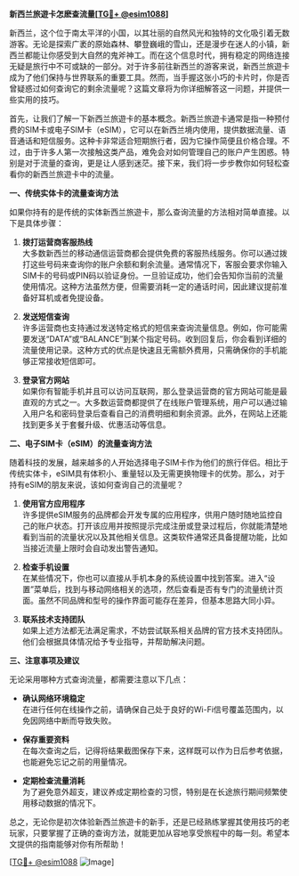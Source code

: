**新西兰旅遊卡怎麽查流量[[TG💪+ @esim1088](https://t.me/s/esim1088)]**

新西兰，这个位于南太平洋的小国，以其壮丽的自然风光和独特的文化吸引着无数游客。无论是探索广袤的原始森林、攀登巍峨的雪山，还是漫步在迷人的小镇，新西兰都能让你感受到大自然的鬼斧神工。而在这个信息时代，拥有稳定的网络连接无疑是旅行中不可或缺的一部分。对于许多前往新西兰的游客来说，新西兰旅遊卡成为了他们保持与世界联系的重要工具。然而，当手握这张小巧的卡片时，你是否曾疑惑过如何查询它的剩余流量呢？这篇文章将为你详细解答这一问题，并提供一些实用的技巧。

首先，让我们了解一下新西兰旅遊卡的基本概念。新西兰旅遊卡通常是指一种预付费的SIM卡或电子SIM卡（eSIM），它可以在新西兰境内使用，提供数据流量、语音通话和短信服务。这种卡非常适合短期旅行者，因为它操作简便且价格合理。不过，由于许多人第一次接触这类产品，难免会对如何管理自己的账户产生困惑。特别是对于流量的查询，更是让人感到迷茫。接下来，我们将一步步教你如何轻松查看你的新西兰旅遊卡中的流量。

**一、传统实体卡的流量查询方法**

如果你持有的是传统的实体新西兰旅遊卡，那么查询流量的方法相对简单直接。以下是具体步骤：

1. **拨打运营商客服热线**  
   大多数新西兰的移动通信运营商都会提供免费的客服热线服务。你可以通过拨打这些号码来查询你的账户余额和剩余流量。通常情况下，客服会要求你输入SIM卡的号码或PIN码以验证身份。一旦验证成功，他们会告知你当前的流量使用情况。这种方法虽然方便，但需要消耗一定的通话时间，因此建议提前准备好耳机或者免提设备。

2. **发送短信查询**  
   许多运营商也支持通过发送特定格式的短信来查询流量信息。例如，你可能需要发送“DATA”或“BALANCE”到某个指定号码。收到回复后，你会看到详细的流量使用记录。这种方式的优点是快速且无需额外费用，只需确保你的手机能够正常接收短信即可。

3. **登录官方网站**  
   如果你有智能手机并且可以访问互联网，那么登录运营商的官方网站可能是最直观的方式之一。大多数运营商都提供了在线账户管理系统，用户可以通过输入用户名和密码登录后查看自己的消费明细和剩余资源。此外，在网站上还能找到更多关于套餐升级、优惠活动等信息。

**二、电子SIM卡（eSIM）的流量查询方法**

随着科技的发展，越来越多的人开始选择电子SIM卡作为他们的旅行伴侣。相比于传统实体卡，eSIM具有体积小、重量轻以及无需更换物理卡的优势。那么，对于持有eSIM的朋友来说，该如何查询自己的流量呢？

1. **使用官方应用程序**  
   许多提供eSIM服务的品牌都会开发专属的应用程序，供用户随时随地监控自己的账户状态。打开该应用并按照提示完成注册或登录过程后，你就能清楚地看到当前的流量状况以及其他相关信息。这类软件通常还具备提醒功能，比如当接近流量上限时会自动发出警告通知。

2. **检查手机设置**  
   在某些情况下，你也可以直接从手机本身的系统设置中找到答案。进入“设置”菜单后，找到与移动网络相关的选项，然后查看是否有专门的流量统计页面。虽然不同品牌和型号的操作界面可能存在差异，但基本思路大同小异。

3. **联系技术支持团队**  
   如果上述方法都无法满足需求，不妨尝试联系相关品牌的官方技术支持团队。他们会根据具体情况给予专业指导，并帮助解决问题。

**三、注意事项及建议**

无论采用哪种方式查询流量，都需要注意以下几点：

- **确认网络环境稳定**  
  在进行任何在线操作之前，请确保自己处于良好的Wi-Fi信号覆盖范围内，以免因网络中断而导致失败。

- **保存重要资料**  
  在每次查询之后，记得将结果截图保存下来，这样既可以作为日后参考依据，也能避免忘记之前的用量情况。

- **定期检查流量消耗**  
  为了避免意外超支，建议养成定期检查的习惯，特别是在长途旅行期间频繁使用移动数据的情况下。

总之，无论你是初次体验新西兰旅遊卡的新手，还是已经熟练掌握其使用技巧的老玩家，只要掌握了正确的查询方法，就能更加从容地享受旅程中的每一刻。希望本文提供的指南能够对你有所帮助！

[[TG💪+ @esim1088](https://t.me/s/esim1088) ![Image](https://i.postimg.cc/4NQfJmqS/Snipaste-2025-05-13-00-14-12.png)]